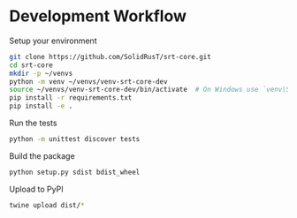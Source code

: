 # Development Workflow

Setup your environment

```bash
git clone https://github.com/SolidRusT/srt-core.git
cd srt-core
mkdir -p ~/venvs
python -m venv ~/venvs/venv-srt-core-dev
source ~/venvs/venv-srt-core-dev/bin/activate  # On Windows use `venv\Scripts\activate`
pip install -r requirements.txt
pip install -e .
```

Run the tests

```bash
python -m unittest discover tests
```

Build the package

```bash
python setup.py sdist bdist_wheel
```

Upload to PyPI

```bash
twine upload dist/*
```
